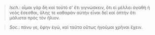 

>  *Isch.*: οἶμαι γὰρ δὴ καὶ τοῦτό σ' ἔτι γιγνώσκειν, ὅτι εἰ μέλλει ἀγαθὴ ἡ νεὸς ἔσεσθαι, ὕλης τε καθαρὰν αὐτὴν εἶναι δεῖ καὶ ὀπτὴν ὅτι μάλιστα πρὸς τὸν ἥλιον.



>  *Soc.*: πάνυ γε, ἔφην ἐγώ, καὶ ταῦτα οὕτως ἡγοῦμαι χρῆναι ἔχειν.